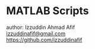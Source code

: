 # MATLAB Scripts

author: Izzuddin Ahmad Afif  
izzuddinafif@gmail.com  
<https://github.com/izzuddinafif>
